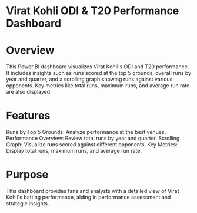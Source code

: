 # Virat Kohli ODI & T20 Performance Dashboard
 # Overview
This Power BI dashboard visualizes Virat Kohli's ODI and T20 performance. It includes insights such as runs scored at the top 5 grounds, overall runs by year and quarter, and a scrolling graph showing runs against various opponents. Key metrics like total runs, maximum runs, and average run rate are also displayed.

# Features
Runs by Top 5 Grounds: Analyze performance at the best venues.
Performance Overview: Review total runs by year and quarter.
Scrolling Graph: Visualize runs scored against different opponents.
Key Metrics: Display total runs, maximum runs, and average run rate.
# Purpose
This dashboard provides fans and analysts with a detailed view of Virat Kohli's batting performance, aiding in performance assessment and strategic insights.
